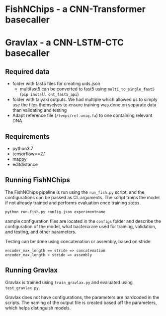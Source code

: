 # FishNChips - a CNN-Transformer basecaller
# Gravlax - a CNN-LSTM-CTC basecaller

## Required data

* folder with fast5 files for creating uids.json
    * multifast5 can be converted to fast5 using `multi_to_single_fast5` (`pip install ont_fast5_api`)
* folder with taiyaki outputs. We had multiple which allowed us to simply use the files themselves to ensure training was done on separate data than validating and testing
* Adapt reference file (`/temps/ref-uniq.fa`) to one containing relevant DNA

## Requirements
* python3.7
* tensorflow==2.1
* mappy
* editdistance


## Running FishNChips

The FishNChips pipeline is run using the `run_fish.py` script, and the configurations can be passed as CL arguments. The script trains the model if not already trained and performs evaluation once training stops.

`python run-fish.py config.json experimentname`

sample configuration files are located in the `configs` folder and describe the configuration of the model, what bacteria are used for training, validation, and testing, and other parameters.

Testing can be done using concatenation or assembly, based on stride:

```
encoder_max_length == stride => concatenation
encoder_max_length > stride => assembly
```

## Running Gravlax

Gravlax is trained using `train_gravlax.py` and evaluated using `test_gravlax.py`. 

Gravlax does not have configurations, the parameters are hardcoded in the scripts. The naming of the output file is created based off the parameters, which helps distinguish models.
